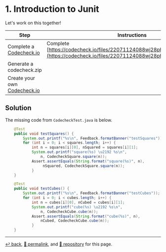 # 1. Introduction to Junit

Let's work on this together!

| Step | Instructions |
| --- | --- |
| Complete a [Codecheck.io](Codecheck.io) | Complete [https://codecheck.io/files/22071124088wj28phd2wb49lg83v4ztq8qe](https://codecheck.io/files/22071124088wj28phd2wb49lg83v4ztq8qe) |
| Generate a codecheck.zip | |
| Create your own [Codecheck.io](Codecheck.io) | |

## Solution

The missing code from `CodecheckTest.java` is below. 

```Java
    @Test
    public void testSquares() {
        System.out.printf("%s\n", Feedback.formatBanner("testSquares"));
        for (int i = 0; i < squares.length; i++) {
            int n = squares[i][0], nSquared = squares[i][1];
            System.out.printf("square(%s) \u2192 %s\n",
                n, CodecheckSquare.square(n));
            Assert.assertEquals(String.format("square(%s)", n),
                 nSquared, CodecheckSquare.square(n));
            }
    }

    @Test
    public void testCubes() {
        System.out.printf("%s\n", Feedback.formatBanner("testCubes"));
        for (int i = 0; i < cubes.length; i++) {
            int n = cubes[i][0], nCubed = cubes[i][1];
            System.out.printf("cube(%s) \u2192 %s\n",
                n, CodecheckCube.cube(n));
            Assert.assertEquals(String.format("cube(%s)", n),
                nCubed, CodecheckCube.cube(n));
            }
    }
```

<hr>

[&#8617; back](https://psb-david-petty.github.io/2022-csta/doc/), [&#128279; permalink](https://psb-david-petty.github.io/2022-csta/doc/workshop/1-codecheck.html), and [&#128297; repository](https://github.com/psb-david-petty/2022-csta/blob/main/doc/workshop/1-codecheck.md) for this page.
